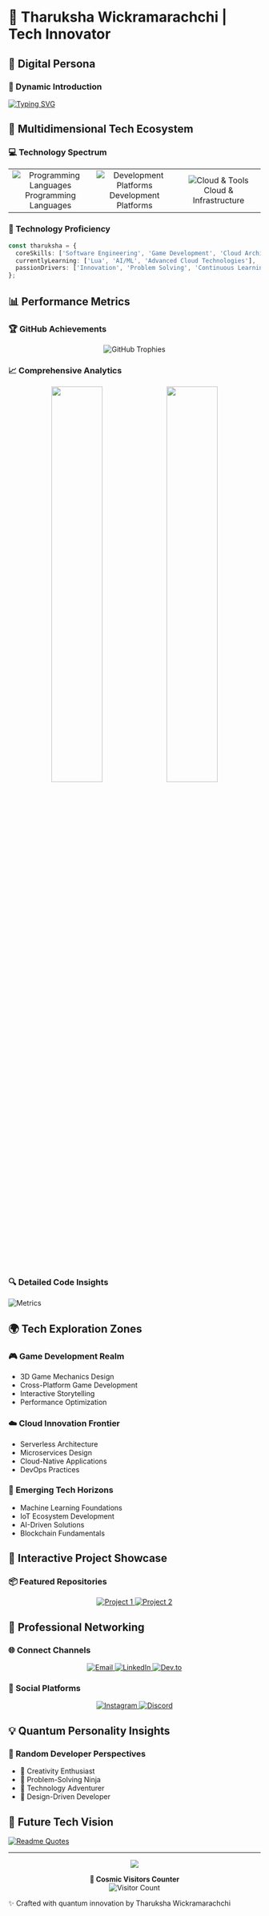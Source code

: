 # 🌟 Tharuksha Wickramarachchi | Tech Innovator

## 🚀 Digital Persona

### 🔮 Dynamic Introduction
[![Typing SVG](https://readme-typing-svg.demolab.com?font=Fira+Code&weight=600&size=25&duration=3000&pause=500&color=00F7F7&center=true&vCenter=true&width=700&lines=Software+Engineer+%F0%9F%92%BB;Game+Development+Wizard+%F0%9F%8E%AE;Cloud+Technology+Architect+%E2%98%81%EF%B8%8F;Innovation+Catalyst+%F0%9F%94%AC)](https://git.io/typing-svg)

## 🌈 Multidimensional Tech Ecosystem

### 💻 Technology Spectrum
<table align="center">
  <tr>
    <td align="center" width="30%">
      <img src="https://skillicons.dev/icons?i=cpp,c,java,js,php" alt="Programming Languages" />
      <br>Programming Languages
    </td>
    <td align="center" width="30%">
      <img src="https://skillicons.dev/icons?i=unity,unreal,blender,arduino" alt="Development Platforms" />
      <br>Development Platforms
    </td>
    <td align="center" width="30%">
      <img src="https://skillicons.dev/icons?i=aws,azure,linux,mysql,git" alt="Cloud & Tools" />
      <br>Cloud & Infrastructure
    </td>
  </tr>
</table>

### 🔬 Technology Proficiency
```typescript
const tharuksha = {
  coreSkills: ['Software Engineering', 'Game Development', 'Cloud Architecture'],
  currentlyLearning: ['Lua', 'AI/ML', 'Advanced Cloud Technologies'],
  passionDrivers: ['Innovation', 'Problem Solving', 'Continuous Learning']
};
```

## 📊 Performance Metrics

### 🏆 GitHub Achievements
<p align="center">
  <img src="https://github-profile-trophy.vercel.app/?username=tharuksha&theme=radical&column=7&margin-w=15&margin-h=15" alt="GitHub Trophies" />
</p>

### 📈 Comprehensive Analytics
<p align="center">
  <img width="45%" src="https://github-readme-stats.vercel.app/api?username=tharuksha&show_icons=true&theme=radical&include_all_commits=true&count_private=true" />
  <img width="45%" src="https://github-readme-streak-stats.herokuapp.com/?user=tharuksha&theme=radical" />
</p>

### 🔍 Detailed Code Insights
![Metrics](https://metrics.lecoq.io/tharuksha?template=classic&base.header=0&base.activity=0&base.community=0&base.repositories=0&base.metadata=0&languages=1&languages.limit=8&languages.threshold=0%25&languages.other=false&languages.colors=github&languages.sections=most-used&languages.indepth=false&languages.analysis.timeout=15&config.timezone=Asia%2FColombo)

## 🌍 Tech Exploration Zones

### 🎮 Game Development Realm
- 3D Game Mechanics Design
- Cross-Platform Game Development
- Interactive Storytelling
- Performance Optimization

### ☁️ Cloud Innovation Frontier
- Serverless Architecture
- Microservices Design
- Cloud-Native Applications
- DevOps Practices

### 🤖 Emerging Tech Horizons
- Machine Learning Foundations
- IoT Ecosystem Development
- AI-Driven Solutions
- Blockchain Fundamentals

## 🌟 Interactive Project Showcase

### 📦 Featured Repositories
<p align="center">
  <a href="https://github.com/tharuksha/project1">
    <img src="https://github-readme-stats.vercel.app/api/pin/?username=tharuksha&repo=project1&theme=radical" alt="Project 1" />
  </a>
  <a href="https://github.com/tharuksha/project2">
    <img src="https://github-readme-stats.vercel.app/api/pin/?username=tharuksha&repo=project2&theme=radical" alt="Project 2" />
  </a>
</p>

## 🔗 Professional Networking

### 🌐 Connect Channels
<p align="center">
  <a href="mailto:hello@tharuksha.com">
    <img alt="Email" src="https://img.shields.io/badge/EMAIL-D14836?style=for-the-badge&logo=gmail&logoColor=white" />
  </a>
  <a href="https://linkedin.com/in/tharuksha">
    <img alt="LinkedIn" src="https://img.shields.io/badge/LINKEDIN-0077B5?style=for-the-badge&logo=linkedin&logoColor=white" />
  </a>
  <a href="https://dev.to/doba">
    <img alt="Dev.to" src="https://img.shields.io/badge/DEV.TO-0A0A0A?style=for-the-badge&logo=dev.to&logoColor=white" />
  </a>
</p>

### 💬 Social Platforms
<p align="center">
  <a href="https://instagram.com/doba_03_09">
    <img alt="Instagram" src="https://img.shields.io/badge/INSTAGRAM-E4405F?style=for-the-badge&logo=instagram&logoColor=white" />
  </a>
  <a href="https://discord.gg/DobA#0393">
    <img alt="Discord" src="https://img.shields.io/badge/DISCORD-7289DA?style=for-the-badge&logo=discord&logoColor=white" />
  </a>
</p>

## 💡 Quantum Personality Insights

### 🎲 Random Developer Perspectives
- 🌈 Creativity Enthusiast
- 🧩 Problem-Solving Ninja
- 🚀 Technology Adventurer
- 🎨 Design-Driven Developer

## 🔮 Future Tech Vision
[![Readme Quotes](https://quotes-github-readme.vercel.app/api?type=horizontal&theme=dark)](https://github.com/piyushsuthar/github-readme-quotes)

---

<p align="center">
  <img src="https://capsule-render.vercel.app/api?type=waving&color=gradient&customColorList=0,2,2,5,30&height=120&section=footer"/>
</p>

<p align="center">
  <strong>👀 Cosmic Visitors Counter</strong><br>
  <img src="https://profile-counter.glitch.me/tharuksha/count.svg" alt="Visitor Count" />
</p>

✨ Crafted with quantum innovation by Tharuksha Wickramarachchi
